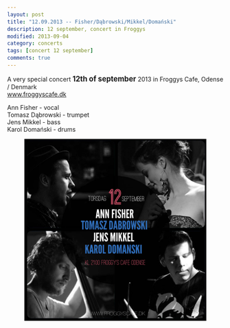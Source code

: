 ```yaml
---
layout: post
title: "12.09.2013 -- Fisher/Dąbrowski/Mikkel/Domański"
description: 12 september, concert in Froggys
modified: 2013-09-04
category: concerts
tags: [concert 12 september]
comments: true
---
```

A very special concert <big>**12th of september**</big> 2013 in Froggys Cafe, Odense / Denmark<br>
<a href="http://froggyscafe.dk">www.froggyscafe.dk</a>


Ann Fisher - vocal<br>
Tomasz Dąbrowski - trumpet<br>
Jens Mikkel - bass<br>
Karol Domański - drums<br>

<figure>
<img src="/images/quartet in froggys.jpg">
</figure>
